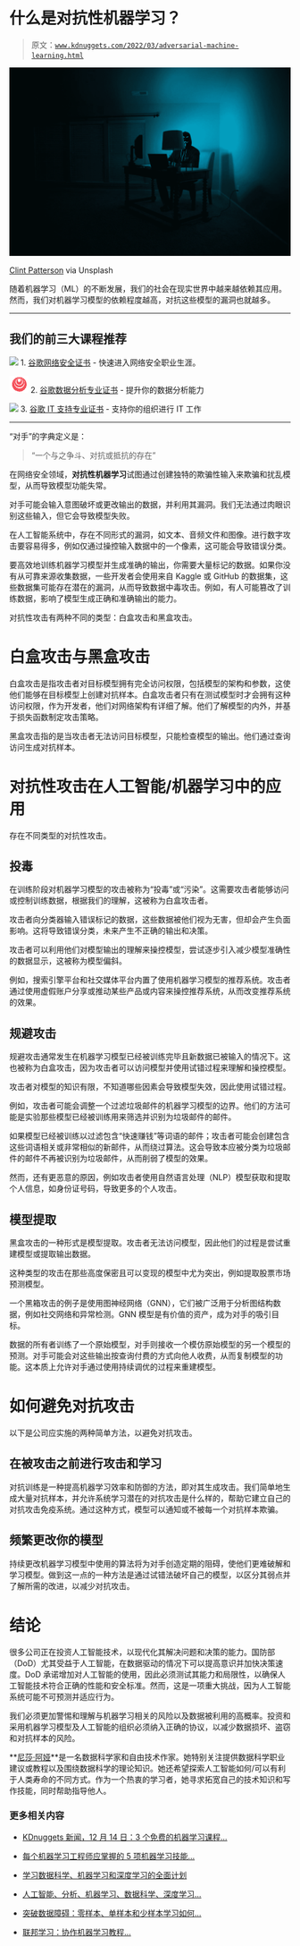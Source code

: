 # 什么是对抗性机器学习？

> 原文：[`www.kdnuggets.com/2022/03/adversarial-machine-learning.html`](https://www.kdnuggets.com/2022/03/adversarial-machine-learning.html)

![什么是对抗性机器学习？](img/f538ec918d541053baf0f220da9a42e2.png)

[Clint Patterson](https://unsplash.com/@cbpsc1) via Unsplash

随着机器学习（ML）的不断发展，我们的社会在现实世界中越来越依赖其应用。然而，我们对机器学习模型的依赖程度越高，对抗这些模型的漏洞也就越多。

* * *

## 我们的前三大课程推荐

![](img/0244c01ba9267c002ef39d4907e0b8fb.png) 1\. [谷歌网络安全证书](https://www.kdnuggets.com/google-cybersecurity) - 快速进入网络安全职业生涯。

![](img/e225c49c3c91745821c8c0368bf04711.png) 2\. [谷歌数据分析专业证书](https://www.kdnuggets.com/google-data-analytics) - 提升你的数据分析能力

![](img/0244c01ba9267c002ef39d4907e0b8fb.png) 3\. [谷歌 IT 支持专业证书](https://www.kdnuggets.com/google-itsupport) - 支持你的组织进行 IT 工作

* * *

“对手”的字典定义是：

> “一个与之争斗、对抗或抵抗的存在”

在网络安全领域，**对抗性机器学习**试图通过创建独特的欺骗性输入来欺骗和扰乱模型，从而导致模型功能失常。

对手可能会输入意图破坏或更改输出的数据，并利用其漏洞。我们无法通过肉眼识别这些输入，但它会导致模型失败。

在人工智能系统中，存在不同形式的漏洞，如文本、音频文件和图像。进行数字攻击要容易得多，例如仅通过操控输入数据中的一个像素，这可能会导致错误分类。

要高效地训练机器学习模型并生成准确的输出，你需要大量标记的数据。如果你没有从可靠来源收集数据，一些开发者会使用来自 Kaggle 或 GitHub 的数据集，这些数据集可能存在潜在的漏洞，从而导致数据中毒攻击。例如，有人可能篡改了训练数据，影响了模型生成正确和准确输出的能力。

对抗性攻击有两种不同的类型：白盒攻击和黑盒攻击。

# 白盒攻击与黑盒攻击

白盒攻击是指攻击者对目标模型拥有完全访问权限，包括模型的架构和参数，这使他们能够在目标模型上创建对抗样本。白盒攻击者只有在测试模型时才会拥有这种访问权限，作为开发者，他们对网络架构有详细了解。他们了解模型的内外，并基于损失函数制定攻击策略。

黑盒攻击指的是当攻击者无法访问目标模型，只能检查模型的输出。他们通过查询访问生成对抗样本。

# 对抗性攻击在人工智能/机器学习中的应用

存在不同类型的对抗性攻击。

## 投毒

在训练阶段对机器学习模型的攻击被称为“投毒”或“污染”。这需要攻击者能够访问或控制训练数据，根据我们的理解，这被称为白盒攻击者。

攻击者向分类器输入错误标记的数据，这些数据被他们视为无害，但却会产生负面影响。这将导致错误分类，未来产生不正确的输出和决策。

攻击者可以利用他们对模型输出的理解来操控模型，尝试逐步引入减少模型准确性的数据显示，这被称为模型偏斜。

例如，搜索引擎平台和社交媒体平台内置了使用机器学习模型的推荐系统。攻击者通过使用虚假账户分享或推动某些产品或内容来操控推荐系统，从而改变推荐系统的效果。

## 规避攻击

规避攻击通常发生在机器学习模型已经被训练完毕且新数据已被输入的情况下。这也被称为白盒攻击，因为攻击者可以访问模型并使用试错过程来理解和操控模型。

攻击者对模型的知识有限，不知道哪些因素会导致模型失效，因此使用试错过程。

例如，攻击者可能会调整一个过滤垃圾邮件的机器学习模型的边界。他们的方法可能是实验那些模型已经被训练用来筛选并识别为垃圾邮件的邮件。

如果模型已经被训练以过滤包含“快速赚钱”等词语的邮件；攻击者可能会创建包含这些词语相关或非常相似的新邮件，从而绕过算法。这会导致本应被分类为垃圾邮件的邮件不再被识别为垃圾邮件，从而削弱了模型的效果。

然而，还有更恶意的原因，例如攻击者使用自然语言处理（NLP）模型获取和提取个人信息，如身份证号码，导致更多的个人攻击。

## 模型提取

黑盒攻击的一种形式是模型提取。攻击者无法访问模型，因此他们的过程是尝试重建模型或提取输出数据。

这种类型的攻击在那些高度保密且可以变现的模型中尤为突出，例如提取股票市场预测模型。

一个黑箱攻击的例子是使用图神经网络（GNN），它们被广泛用于分析图结构数据，例如社交网络和异常检测。GNN 模型是有价值的资产，成为对手的吸引目标。

数据的所有者训练了一个原始模型，对手则接收一个模仿原始模型的另一个模型的预测。对手可能会对这些输出按查询付费的方式向他人收费，从而复制模型的功能。这本质上允许对手通过使用持续调优的过程来重建模型。

# 如何避免对抗攻击

以下是公司应实施的两种简单方法，以避免对抗攻击。

## 在被攻击之前进行攻击和学习

对抗训练是一种提高机器学习效率和防御的方法，即对其生成攻击。我们简单地生成大量对抗样本，并允许系统学习潜在的对抗攻击是什么样的，帮助它建立自己的对抗攻击免疫系统。通过这种方式，模型可以通知或不被每一个对抗样本欺骗。

## 频繁更改你的模型

持续更改机器学习模型中使用的算法将为对手创造定期的阻碍，使他们更难破解和学习模型。做到这一点的一种方法是通过试错法破坏自己的模型，以区分其弱点并了解所需的改进，以减少对抗攻击。

# 结论

很多公司正在投资人工智能技术，以现代化其解决问题和决策的能力。国防部（DoD）尤其受益于人工智能，在数据驱动的情况下可以提高意识并加快决策速度。DoD 承诺增加对人工智能的使用，因此必须测试其能力和局限性，以确保人工智能技术符合正确的性能和安全标准。然而，这是一项重大挑战，因为人工智能系统可能不可预测并适应行为。

我们必须更加警惕和理解与机器学习相关的风险以及数据被利用的高概率。投资和采用机器学习模型及人工智能的组织必须纳入正确的协议，以减少数据损坏、盗窃和对抗样本的风险。

**[尼莎·阿娅](https://www.linkedin.com/in/nisha-arya-ahmed/)**是一名数据科学家和自由技术作家。她特别关注提供数据科学职业建议或教程以及围绕数据科学的理论知识。她还希望探索人工智能如何/可以有利于人类寿命的不同方式。作为一个热衷的学习者，她寻求拓宽自己的技术知识和写作技能，同时帮助指导他人。

### 更多相关内容

+   [KDnuggets 新闻，12 月 14 日：3 个免费的机器学习课程…](https://www.kdnuggets.com/2022/n48.html)

+   [每个机器学习工程师应掌握的 5 项机器学习技能…](https://www.kdnuggets.com/2023/03/5-machine-learning-skills-every-machine-learning-engineer-know-2023.html)

+   [学习数据科学、机器学习和深度学习的全面计划](https://www.kdnuggets.com/2023/01/mwiti-solid-plan-learning-data-science-machine-learning-deep-learning.html)

+   [人工智能、分析、机器学习、数据科学、深度学习…](https://www.kdnuggets.com/2021/12/developments-predictions-ai-machine-learning-data-science-research.html)

+   [突破数据障碍：零样本、单样本和少样本学习如何…](https://www.kdnuggets.com/2023/08/breaking-data-barrier-zeroshot-oneshot-fewshot-learning-transforming-machine-learning.html)

+   [联邦学习：协作机器学习教程…](https://www.kdnuggets.com/2021/12/federated-learning-collaborative-machine-learning-tutorial-get-started.html)
